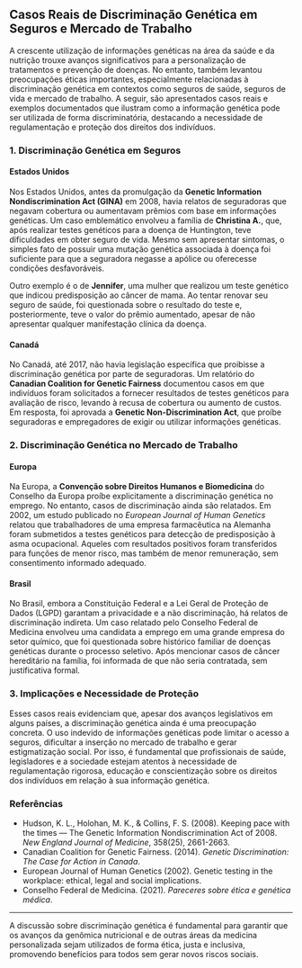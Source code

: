 ## Casos Reais de Discriminação Genética em Seguros e Mercado de Trabalho

A crescente utilização de informações genéticas na área da saúde e da nutrição trouxe avanços significativos para a personalização de tratamentos e prevenção de doenças. No entanto, também levantou preocupações éticas importantes, especialmente relacionadas à discriminação genética em contextos como seguros de saúde, seguros de vida e mercado de trabalho. A seguir, são apresentados casos reais e exemplos documentados que ilustram como a informação genética pode ser utilizada de forma discriminatória, destacando a necessidade de regulamentação e proteção dos direitos dos indivíduos.

### 1. Discriminação Genética em Seguros

#### Estados Unidos

Nos Estados Unidos, antes da promulgação da **Genetic Information Nondiscrimination Act (GINA)** em 2008, havia relatos de seguradoras que negavam cobertura ou aumentavam prêmios com base em informações genéticas. Um caso emblemático envolveu a família de **Christina A.**, que, após realizar testes genéticos para a doença de Huntington, teve dificuldades em obter seguro de vida. Mesmo sem apresentar sintomas, o simples fato de possuir uma mutação genética associada à doença foi suficiente para que a seguradora negasse a apólice ou oferecesse condições desfavoráveis.

Outro exemplo é o de **Jennifer**, uma mulher que realizou um teste genético que indicou predisposição ao câncer de mama. Ao tentar renovar seu seguro de saúde, foi questionada sobre o resultado do teste e, posteriormente, teve o valor do prêmio aumentado, apesar de não apresentar qualquer manifestação clínica da doença.

#### Canadá

No Canadá, até 2017, não havia legislação específica que proibisse a discriminação genética por parte de seguradoras. Um relatório do **Canadian Coalition for Genetic Fairness** documentou casos em que indivíduos foram solicitados a fornecer resultados de testes genéticos para avaliação de risco, levando à recusa de cobertura ou aumento de custos. Em resposta, foi aprovada a **Genetic Non-Discrimination Act**, que proíbe seguradoras e empregadores de exigir ou utilizar informações genéticas.

### 2. Discriminação Genética no Mercado de Trabalho

#### Europa

Na Europa, a **Convenção sobre Direitos Humanos e Biomedicina** do Conselho da Europa proíbe explicitamente a discriminação genética no emprego. No entanto, casos de discriminação ainda são relatados. Em 2002, um estudo publicado no *European Journal of Human Genetics* relatou que trabalhadores de uma empresa farmacêutica na Alemanha foram submetidos a testes genéticos para detecção de predisposição à asma ocupacional. Aqueles com resultados positivos foram transferidos para funções de menor risco, mas também de menor remuneração, sem consentimento informado adequado.

#### Brasil

No Brasil, embora a Constituição Federal e a Lei Geral de Proteção de Dados (LGPD) garantam a privacidade e a não discriminação, há relatos de discriminação indireta. Um caso relatado pelo Conselho Federal de Medicina envolveu uma candidata a emprego em uma grande empresa do setor químico, que foi questionada sobre histórico familiar de doenças genéticas durante o processo seletivo. Após mencionar casos de câncer hereditário na família, foi informada de que não seria contratada, sem justificativa formal.

### 3. Implicações e Necessidade de Proteção

Esses casos reais evidenciam que, apesar dos avanços legislativos em alguns países, a discriminação genética ainda é uma preocupação concreta. O uso indevido de informações genéticas pode limitar o acesso a seguros, dificultar a inserção no mercado de trabalho e gerar estigmatização social. Por isso, é fundamental que profissionais de saúde, legisladores e a sociedade estejam atentos à necessidade de regulamentação rigorosa, educação e conscientização sobre os direitos dos indivíduos em relação à sua informação genética.

### Referências

- Hudson, K. L., Holohan, M. K., & Collins, F. S. (2008). Keeping pace with the times — The Genetic Information Nondiscrimination Act of 2008. *New England Journal of Medicine*, 358(25), 2661-2663.
- Canadian Coalition for Genetic Fairness. (2014). *Genetic Discrimination: The Case for Action in Canada*.
- European Journal of Human Genetics (2002). Genetic testing in the workplace: ethical, legal and social implications.
- Conselho Federal de Medicina. (2021). *Pareceres sobre ética e genética médica*.

---

A discussão sobre discriminação genética é fundamental para garantir que os avanços da genômica nutricional e de outras áreas da medicina personalizada sejam utilizados de forma ética, justa e inclusiva, promovendo benefícios para todos sem gerar novos riscos sociais.